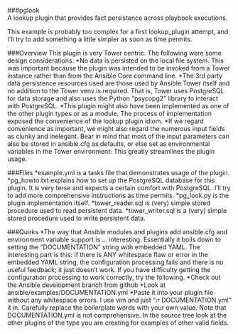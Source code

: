 ###pglook  
A lookup plugin that provides fact persistence across playbook executions.


This example is probably too complex for a first lookup_plugin attempt, and I'll try to add something a little simpler as soon as time permits.


###Overview
This plugin is very Tower centric.
The following were some design considerations.
*No data is persisted on the local file system. This was important because the plugin was intended to be invoked from a Tower instance rather than from the Ansible Core command line.
*The 3rd party data persistence resources used are those used by Ansible Tower itself and no addition to the Tower venv is required. That is, Tower uses PostgreSQL for data storage and also uses the Python “psycopg2” library to interact with PostgreSQL.
*This plugin might also have been implemented as one of the other plugin types or as a module.  The process of implementation exposed the convenience of the lookup plugin idiom. 
*If we regard convenience as important, we might also regard the numerous input fields as clunky and inelegant. Bear in mind that most of the input parameters can also be stored in ansible.cfg as defaults, or else set as environmental variables in the Tower environment. This greatly streamlines the plugin usage.


###Files
*example.yml is a tasks file that demonstrates usage of the plugin.
*pg_howto.txt explains how to set up the PostgreSQL database for this plugin. It is very terse and expects a certain comfort with PostgreSQL. I’ll try to add more comprehensive instructions as time permits.
*pg_look.py is the plugin implementation itself.
*tower_reader.sql is (very) simple stored procedure used to read persistent data.
*tower_writer.sql is a (very) simple stored procedure used to write persistent data.  

###Quirks
*The way that Ansible modules and plugins add ansible.cfg and environment variable support is … interesting. Essentially it boils down to setting the “DOCUMENTATION” string with embedded YAML. The interesting part is this: if there is ANY whitespace flaw or error in the embedded YAML string, the configuration processing fails and there is no useful feedback; it just doesn’t work. If you have difficulty getting the configuration processing to work correctly, try the following.
*Check out the Ansible development branch from github
*Look at ansible/examples/DOCUMENTATION.yml
*Paste it into your plugin file without any whitespace errors. I use vim and just “:r DOCUMENTATION.yml” it in. Carefully replace the boilerplate words with your own value. Note that DOCUMENTATION.yml is not comprehensive. In the source tree look at the other plugins of the type you are creating for examples of other valid fields.

